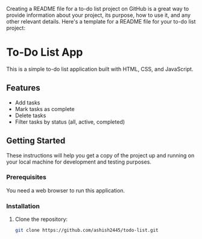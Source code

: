 Creating a README file for a to-do list project on GitHub is a great way to provide information about your project, its purpose, how to use it, and any other relevant details. Here's a template for a README file for your to-do list project:

# To-Do List App

This is a simple to-do list application built with HTML, CSS, and JavaScript.

## Features

- Add tasks
- Mark tasks as complete
- Delete tasks
- Filter tasks by status (all, active, completed)

## Getting Started

These instructions will help you get a copy of the project up and running on your local machine for development and testing purposes.

### Prerequisites

You need a web browser to run this application.

### Installation

1. Clone the repository:

   ```sh
   git clone https://github.com/ashish2445/todo-list.git

